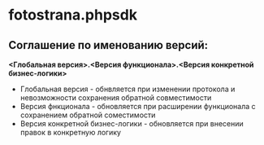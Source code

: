 # fotostrana.phpsdk

## Соглашение по именованию версий:
**<Глобальная версия>.<Версия функционала>.<Версия конкретной бизнес-логики>**
* Глобальная версия - обнвляется при изменении протокола и невозможности сохранения обратной совместимости
* Версия фнкционала - обновляется при расширении функционала с сохранением обратной соместимости
* Версия конкретной бизнес-логики - обновляется при внесении правок в конкретную логику
